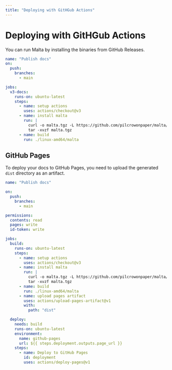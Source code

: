 ```yaml
---
title: "Deploying with GitHGub Actions"
---
```


# Deploying with GitHGub Actions

You can run Malta by installing the binaries from GitHub Releases.

```yaml
name: "Publish docs"
on:
  push:
    branches:
      - main

jobs:
  v3-docs:
    runs-on: ubuntu-latest
    steps:
      - name: setup actions
        uses: actions/checkout@v3
      - name: install malta
        run: |
          curl -o malta.tgz -L https://github.com/pilcrowonpaper/malta/releases/latest/download/linux-amd64.tgz
          tar -xvzf malta.tgz
      - name: build
        run: ./linux-amd64/malta
```

## GitHub Pages

To deploy your docs to GitHub Pages, you need to upload the generated `dist` directory as an artifact.

```yaml
name: "Publish docs"

on:
  push:
    branches:
      - main

permissions:
  contents: read
  pages: write
  id-token: write

jobs:
  build:
    runs-on: ubuntu-latest
    steps:
      - name: setup actions
        uses: actions/checkout@v3
      - name: install malta
        run: |
          curl -o malta.tgz -L https://github.com/pilcrowonpaper/malta/releases/latest/download/linux-amd64.tgz
          tar -xvzf malta.tgz
      - name: build
        run: ./linux-amd64/malta
      - name: upload pages artifact
        uses: actions/upload-pages-artifact@v1
        with:
          path: "dist"

  deploy:
    needs: build
    runs-on: ubuntu-latest
    environment:
      name: github-pages
      url: ${{ steps.deployment.outputs.page_url }}
    steps:
      - name: Deploy to GitHub Pages
        id: deployment
        uses: actions/deploy-pages@v1
```

